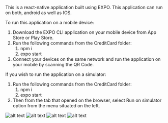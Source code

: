 This is a react-native application built using EXPO.
This application can run on both, android as well as IOS.

To run this application on a mobile device:

1. Download the EXPO CLI application on your mobile device from App Store or Play Store.
2. Run the following commands from the CreditCard folder:
   1) npm i
   2) expo start
3. Connect your devices on the same network and run the application on your mobile by scanning the QR Code.

If you wish to run the application on a simulator:

1. Run the following commands from the CreditCard folder:
   1) npm i
   2) expo start
2. Then from the tab that opened on the browser, select Run on simulator option from the menu situated on the left.

![alt text](https://github.com/[mihir254]/[Credit-Card]/blob/[main]/1.png?raw=true)
![alt text](https://github.com/[mihir254]/[Credit-Card]/blob/[main]/2.png?raw=true)
![alt text](https://github.com/[mihir254]/[Credit-Card]/blob/[main]/3.png?raw=true)
![alt text](https://github.com/[mihir254]/[Credit-Card]/blob/[main]/4.png?raw=true)
